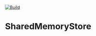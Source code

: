 [![Build](https://github.com/atomix/atomix/actions/workflows/shared-memory-store.yml/badge.svg)](https://github.com/atomix/atomix/actions/workflows/shared-memory-store.yml)

# SharedMemoryStore
